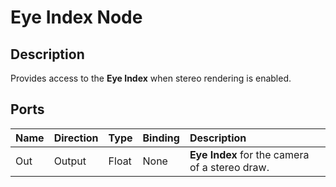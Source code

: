 # Eye Index Node

## Description

Provides access to the **Eye Index** when stereo rendering is enabled.

## Ports

| Name   | Direction  | Type  | Binding | Description |
|:-------|:-----------|:------|:--------|:------------|
| Out    | Output     | Float | None    | **Eye Index** for the camera of a stereo draw. |